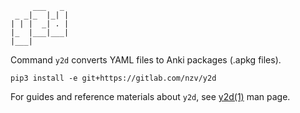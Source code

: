          ___   _ 
     _ _|_  |_| |
    | | |  _| . |
    |_  |___|___|
    |___|        

Command `y2d` converts YAML files to Anki packages (.apkg files).

    pip3 install -e git+https://gitlab.com/nzv/y2d

For guides and reference materials about `y2d`, see [y2d(1)][0] man page.

[0]: y2d.1
